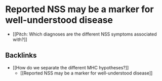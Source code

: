 # Reported NSS may be a marker for well-understood disease
* [[Pitch: Which diagnoses are the different NSS symptoms associated with?]]

## Backlinks
* [[How do we separate the different MHC hypotheses?]]
	* [[Reported NSS may be a marker for well-understood disease]]

<!-- {BearID:092BA083-84CF-4978-9FFD-28559E911B9D-11123-00002115A2BBFCE3} -->
